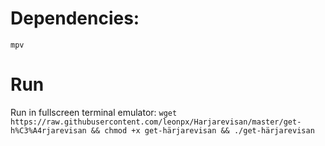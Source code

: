 # Dependencies:
`mpv`

# Run
Run in fullscreen terminal emulator: `wget https://raw.githubusercontent.com/leonpx/Harjarevisan/master/get-h%C3%A4rjarevisan && chmod +x get-härjarevisan && ./get-härjarevisan`
